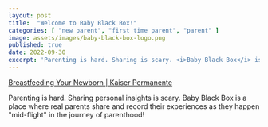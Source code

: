 ```yaml
---
layout: post
title:  "Welcome to Baby Black Box!"
categories: [ "new parent", "first time parent", "parent" ]
image: assets/images/baby-black-box-logo.png
published: true
date: 2022-09-30
excerpt: 'Parenting is hard. Sharing is scary. <i>Baby Black Box</i> is where real parents record their stories as they happen "mid-flight" parenthood.'
---
```

<a href="https://www.youtube.com/watch?v=E5ulV3jHHwI">Breastfeeding Your Newborn | Kaiser Permanente</a>

Parenting is hard.  Sharing personal insights is scary.  Baby Black Box is a place where real parents share and record their experiences as they happen "mid-flight" in the journey of parenthood!
